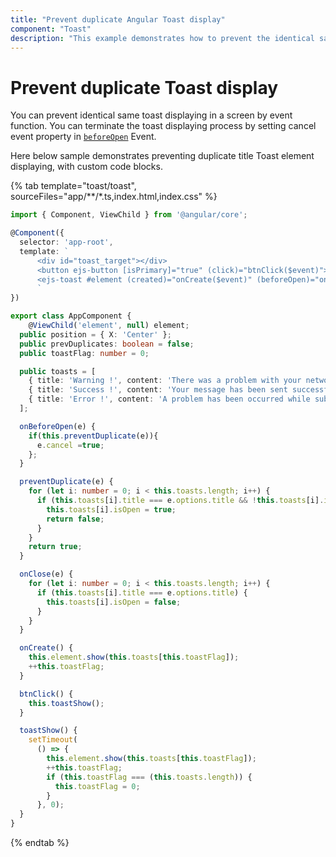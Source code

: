 ```yaml
---
title: "Prevent duplicate Angular Toast display"
component: "Toast"
description: "This example demonstrates how to prevent the identical same Syncfusion angular Toast Component is displayed on a screen."
---
```


# Prevent duplicate Toast display

You can prevent identical same toast displaying in a screen by event function. You can terminate the toast displaying process by setting cancel event property in [`beforeOpen`](../../api/toast#beforeopen) Event.

Here below sample demonstrates preventing duplicate title Toast element displaying, with custom code blocks.

{% tab template="toast/toast", sourceFiles="app/**/*.ts,index.html,index.css"    %}

```typescript
import { Component, ViewChild } from '@angular/core';

@Component({
  selector: 'app-root',
  template: `
      <div id="toast_target"></div>
      <button ejs-button [isPrimary]="true" (click)="btnClick($event)">Show Toast</button>
      <ejs-toast #element (created)="onCreate($event)" (beforeOpen)="onBeforeOpen($event)" (close)='onClose($event)' [position]='position' > </ejs-toast>
      `
})

export class AppComponent {
    @ViewChild('element', null) element;
  public position = { X: 'Center' };
  public prevDuplicates: boolean = false;
  public toastFlag: number = 0;

  public toasts = [
    { title: 'Warning !', content: 'There was a problem with your network connection.', isOpen: false },
    { title: 'Success !', content: 'Your message has been sent successfully.', isOpen: false },
    { title: 'Error !', content: 'A problem has been occurred while submitting your data.', isOpen: false }
  ];

  onBeforeOpen(e) {
    if(this.preventDuplicate(e)){
      e.cancel =true;
    };
  }

  preventDuplicate(e) {
    for (let i: number = 0; i < this.toasts.length; i++) {
      if (this.toasts[i].title === e.options.title && !this.toasts[i].isOpen) {
        this.toasts[i].isOpen = true;
        return false;
      }
    }
    return true;
  }

  onClose(e) {
    for (let i: number = 0; i < this.toasts.length; i++) {
      if (this.toasts[i].title === e.options.title) {
        this.toasts[i].isOpen = false;
      }
    }
  }

  onCreate() {
    this.element.show(this.toasts[this.toastFlag]);
    ++this.toastFlag;
  }

  btnClick() {
    this.toastShow();
  }

  toastShow() {
    setTimeout(
      () => {
        this.element.show(this.toasts[this.toastFlag]);
        ++this.toastFlag;
        if (this.toastFlag === (this.toasts.length)) {
          this.toastFlag = 0;
        }
      }, 0);
  }
}
```

{% endtab %}